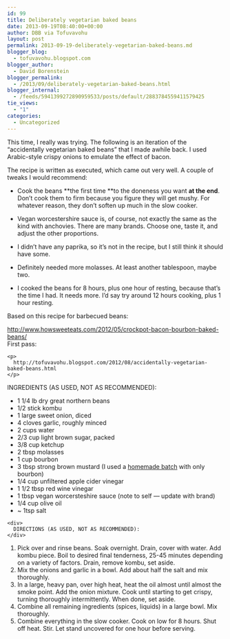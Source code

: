 ```yaml
---
id: 99
title: Deliberately vegetarian baked beans
date: 2013-09-19T08:40:00+00:00
author: DBB via Tofuvavohu
layout: post
permalink: 2013-09-19-deliberately-vegetarian-baked-beans.md
blogger_blog:
  - tofuvavohu.blogspot.com
blogger_author:
  - David Borenstein
blogger_permalink:
  - /2013/09/deliberately-vegetarian-baked-beans.html
blogger_internal:
  - /feeds/5941399272890959533/posts/default/2883784559411579425
tie_views:
  - "1"
categories:
  - Uncategorized
---
```

This time, I really was trying. The following is an iteration of the &#8220;accidentally vegetarian baked beans&#8221; that I made awhile back. I used Arabic-style crispy onions to emulate the effect of bacon.

The recipe is written as executed, which came out very well. A couple of tweaks I would recommend:

  * Cook the beans **the first time&nbsp;**to the doneness you want **at the end**. Don&#8217;t cook them to firm because you figure they will get mushy. For whatever reason, they don&#8217;t soften up much in the slow cooker.

  * Vegan worcestershire sauce is, of course, not exactly the same as the kind with anchovies. There are many brands. Choose one, taste it, and adjust the other proportions.

  * I didn&#8217;t have any paprika, so it&#8217;s not in the recipe, but I still think it should have some.

  * Definitely needed more molasses. At least another tablespoon, maybe two.

  * I cooked the beans for 8 hours, plus one hour of resting, because that&#8217;s the time I had. It needs more. I&#8217;d say try around 12 hours cooking, plus 1 hour resting.

Based on this recipe for barbecued beans: 

<div>
  <div>
  </div>
  
  <div>
    <a href="http://www.howsweeteats.com/2012/05/crockpot-bacon-bourbon-baked-beans/">http://www.howsweeteats.com/2012/05/crockpot-bacon-bourbon-baked-beans/</a>
  </div>
  
  <div>
    First pass:</p> 
    
    <p>
      http://tofuvavohu.blogspot.com/2012/08/accidentally-vegetarian-baked-beans.html
    </p>
  </div>
  
  <div>
    INGREDIENTS (AS USED, NOT AS RECOMMENDED):
  </div>
  
  <div>
    <ul>
      <li>
        1 1/4 lb dry great northern beans
      </li>
      <li>
        1/2 stick kombu
      </li>
      <li>
        1 large sweet onion, diced
      </li>
      <li>
        4 cloves garlic, roughly minced
      </li>
      <li>
        2 cups water
      </li>
      <li>
        2/3 cup light brown sugar, packed
      </li>
      <li>
        3/8 cup ketchup
      </li>
      <li>
        2 tbsp molasses
      </li>
      <li>
        1 cup bourbon
      </li>
      <li>
        3 tbsp strong brown mustard (I used a <a href="http://www.davidbruceborenstein.com/vegepedia//2012/07/21/mustard-take-1/">homemade batch</a> with only bourbon)
      </li>
      <li>
        1/4 cup unfiltered apple cider vinegar
      </li>
      <li>
        1 1/2 tbsp red wine vinegar
      </li>
      <li>
        1 tbsp vegan worcersteshire sauce (note to self &#8212; update with brand)
      </li>
      <li>
        1/4 cup olive oil
      </li>
      <li>
        ~ 1tsp salt
      </li>
    </ul>
    
    <div>
      DIRECTIONS (AS USED, NOT AS RECOMMENDED):
    </div>
  </div>
  
  <div>
    <ol>
      <li>
        Pick over and rinse beans. Soak overnight. Drain, cover with water. Add kombu piece. Boil to desired final tenderness, 25-45 minutes depending on a variety of factors. Drain, remove kombu, set aside.
      </li>
      <li>
        Mix the onions and garlic in a bowl. Add about half the salt and mix thoroughly.
      </li>
      <li>
        In a large, heavy pan, over high heat, heat the oil almost until almost the smoke point. Add the onion mixture. Cook until starting to get crispy, turning thoroughly intermittently. When done, set aside.
      </li>
      <li>
        Combine all remaining ingredients (spices, liquids) in a large bowl. Mix thoroughly.
      </li>
      <li>
        Combine everything in the slow cooker. Cook on low for 8 hours. Shut off heat. Stir. Let stand uncovered for one hour before serving.
      </li>
    </ol>
  </div>
</div>